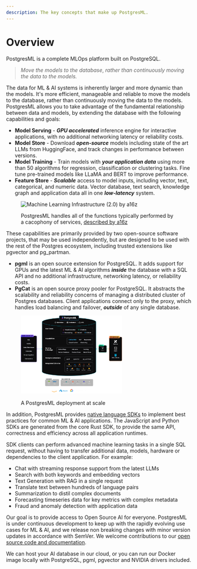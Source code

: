 ```yaml
---
description: The key concepts that make up PostgresML.
---
```


# Overview

PostgresML is a complete MLOps platform built on PostgreSQL.&#x20;

> _Move the models to the database_, _rather than continuously moving the data to the models._

The data for ML & AI systems is inherently larger and more dynamic than the models. It's more efficient, manageable and reliable to move the models to the database, rather than continuously moving the data to the models. PostgresML allows you to take advantage of the fundamental relationship between data and models, by extending the database with the following capabilities and goals:

* **Model Serving** - _**GPU accelerated**_ inference engine for interactive applications, with no additional networking latency or reliability costs.
* **Model Store** - Download _**open-source**_ models including state of the art LLMs from HuggingFace, and track changes in performance between versions.
* **Model Training** - Train models with _**your application data**_ using more than 50 algorithms for regression, classification or clustering tasks. Fine tune pre-trained models like LLaMA and BERT to improve performance.
* **Feature Store** - _**Scalable**_ access to model inputs, including vector, text, categorical, and numeric data. Vector database, text search, knowledge graph and application data all in one _**low-latency**_ system.&#x20;

<figure><img src=".gitbook/assets/ml_system.svg" alt="Machine Learning Infrastructure (2.0) by a16z"><figcaption><p>PostgresML handles all of the functions typically performed by a cacophony of services, <a href="https://a16z.com/emerging-architectures-for-modern-data-infrastructure/">described by a16z</a></p></figcaption></figure>

These capabilities are primarily provided by two open-source software projects, that may be used independently, but are designed to be used with the rest of the Postgres ecosystem, including trusted extensions like pgvector and pg\_partman.&#x20;

* **pgml** is an open source extension for PostgreSQL. It adds support for GPUs and the latest ML & AI algorithms _**inside**_ the database with a SQL API and no additional infrastructure, networking latency, or reliability costs.
* **PgCat** is an open source proxy pooler for PostgreSQL. It abstracts the scalability and reliability concerns of managing a distributed cluster of Postgres databases. Client applications connect only to the proxy, which handles load balancing and failover, _**outside**_ of any single database.

<figure><img src=".gitbook/assets/architecture.png" alt="PostgresML architectural diagram" width="275"><figcaption><p>A PostgresML deployment at scale</p></figcaption></figure>

In addition, PostgresML provides [native language SDKs](https://github.com/postgresml/postgresml/tree/master/pgml-sdks/pgml) to implement best practices for common ML & AI applications. The JavaScript and Python SDKs are generated from the core Rust SDK, to provide the same API, correctness and efficiency across all application runtimes.&#x20;

SDK clients can perform advanced machine learning tasks in a single SQL request, without having to transfer additional data, models, hardware or dependencies to the client application. For example:

* Chat with streaming response support from the latest LLMs
* Search with both keywords and embedding vectors
* Text Generation with RAG in a single request
* Translate text between hundreds of language pairs
* Summarization to distil complex documents
* Forecasting timeseries data for key metrics with complex metadata
* Fraud and anomaly detection with application data

Our goal is to provide access to Open Source AI for everyone. PostgresML is under continuous development to keep up with the rapidly evolving use cases for ML & AI, and we release non breaking changes with minor version updates in accordance with SemVer. We welcome contributions to our [open source code and documentation](https://github.com/postgresml).&#x20;

We can host your AI database in our cloud, or you can run our Docker image locally with PostgreSQL, pgml, pgvector and NVIDIA drivers included.
